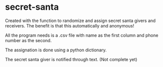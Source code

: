 # secret-santa

Created with the function to randomize and assign secret santa givers and receivers.
The benefit is that this automatically and anonymous!

All the program needs is a .csv file with name as the first column and phone number as the second.

The assignation is done using a python dictionary.

The secret santa giver is notified through text. (Not complete yet)
